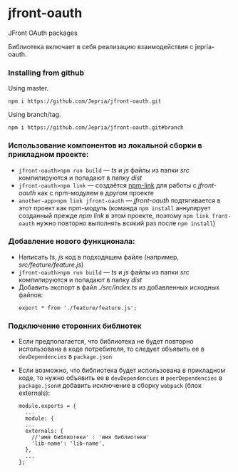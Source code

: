 # jfront-oauth
JFront OAuth packages

Библиотека включает в себя реализацию взаимодействия с jepria-oauth.

### Installing from github

Using master.
```
npm i https://github.com/Jepria/jfront-oauth.git
```
Using branch/tag.
```
npm i https://github.com/Jepria/jfront-oauth.git#branch

```
### Использование компонентов из локальной сборки в прикладном проекте:
- `jfront-oauth>npm run build` —
    *ts* и *js* файлы из папки *src* компилируются и попадают в папку *dist*
- `jfront-oauth>npm link` —
    создаётся [npm-link](https://docs.npmjs.com/cli/link.html) для работы с *jfront-oauth* как с npm-модулем в другом проекте
- `another-app>npm link jfront-oauth` —
    *jfront-oauth* подтягивается в этот проект как npm-модуль (команда `npm install` аннулирует созданный прежде *npm link* в этом проекте, поэтому `npm link front-oauth` нужно повторно выполнять всякий раз после `npm install`)
    
### Добавление нового функционала:
- Написать *ts*, *js* код в подходящем файле (например, *src/feature/feature.js*)
- `jfront-oauth>npm run build` —
    *ts* и *js* файлы из папки *src* компилируются и попадают в папку *dist*
- Добавить экспорт в файл *./src/index.ts* из добавленных исходных файлов: 
    ```
    export * from './feature/feature.js';
    ```
### Подключение сторонних библиотек
- Если предполагается, что библиотека не будет повторно использована в коде потребителя, то следует объявить ее в `devDependencies` в `package.json`
- Если возможно, что библиотека будет использована в прикладном коде, то нужно объявить ее в  `devDependencies` и `peerDependencies` в `package.json`и добавить исключение в сборку `webpack` (блок externals):

    ```
    module.exports = {
      ...
      module: {
      ...
      externals: {
        //'имя библиотеки' : 'имя библиотеки'
        'lib-name': 'lib-name',
      },
      ...
    };
    ```
